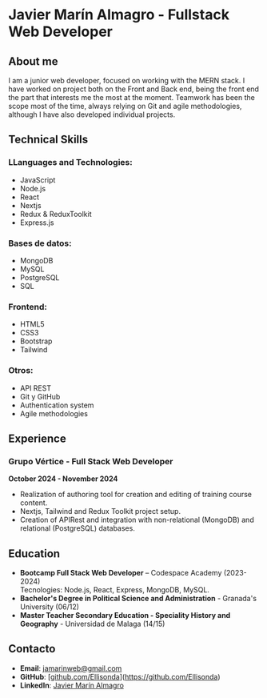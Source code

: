 # Javier Marín Almagro - Fullstack Web Developer

## About me
I am a junior web developer, focused on working with the MERN stack. I have worked on project both on the Front and Back end, being the front end the part that interests me the most at the moment. Teamwork has been the scope most of the time, always relying on Git and agile methodologies, although I have also developed individual projects. 

## Technical Skills

### LLanguages and Technologies:
- JavaScript
- Node.js
- React
- Nextjs
- Redux & ReduxToolkit
- Express.js

### Bases de datos:
- MongoDB
- MySQL
- PostgreSQL
- SQL

### Frontend:
- HTML5
- CSS3
- Bootstrap
- Tailwind

### Otros:
- API REST
- Git y GitHub
- Authentication system
- Agile methodologies



## Experience

### Grupo Vértice - Full Stack Web Developer
**October 2024 - November 2024**
-  Realization of authoring tool for creation and editing of training course content.
- Nextjs, Tailwind and Redux Toolkit project setup.
- Creation of APIRest and integration with non-relational (MongoDB) and relational (PostgreSQL) databases.

## Education

- **Bootcamp Full Stack Web Developer** – Codespace Academy (2023-2024)  
  Tecnologies: Node.js, React, Express, MongoDB, MySQL.
- **Bachelor's Degree in Political Science and Administration** - Granada's University (06/12)
- **Master Teacher Secondary Education - Speciality History and Geography** - Universidad de Malaga (14/15)


## Contacto
- **Email**: jamarinweb@gmail.com
- **GitHub**: [[github.com/Ellisonda](https://github.com/Ellisonda)](https://github.com/Ellisonda)
- **LinkedIn**: [Javier Marín Almagro]((https://www.linkedin.com/in/javier-mar%C3%ADn-almagro/))

